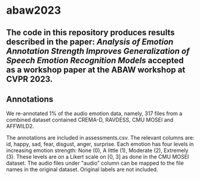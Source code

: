 # abaw2023

The code in this repository produces results described in the paper:
*Analysis of Emotion Annotation Strength Improves Generalization of Speech Emotion Recognition Models*
accepted as a workshop paper at the ABAW workshop at CVPR 2023.
---
## Annotations
We re-annotated 1% of the audio emotion data, namely, 317 files from a combined dataset contained CREMA-D, RAVDESS, CMU MOSEI and AFFWILD2.

The annotations are included in assessments.csv. The relevant columns are: id, happy, sad, fear, disgust, anger, surprise.
Each emotion has four levels in increasing emotion strength: None (0), A little (1), Moderate (2), Extremely (3). These levels are on a Likert scale on [0, 3] as done in the CMU MOSEI dataset. The audio files under "audio" column can be mapped to the file names in the original dataset. Original labels are not included.